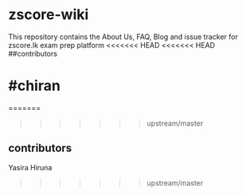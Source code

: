 # zscore-wiki

This repository contains the About Us, FAQ, Blog and issue tracker for zscore.lk exam prep platform
<<<<<<< HEAD
<<<<<<< HEAD
##contributors


#chiran
=======
=======

>>>>>>> upstream/master
## contributors

Yasira
Hiruna
>>>>>>> upstream/master
